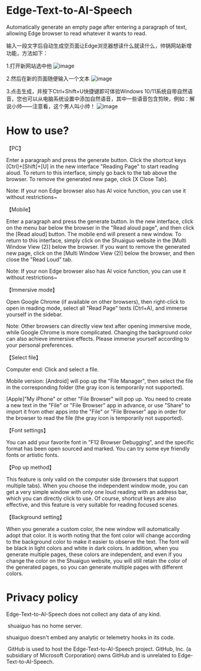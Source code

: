 # Edge-Text-to-AI-Speech

Automatically generate an empty page after entering a paragraph of text, allowing Edge browser to read whatever it wants to read.

输入一段文字后自动生成空页面让Edge浏览器想读什么就读什么，帅锅网站新增功能，方法如下：

1.打开新网站选中他
![image](https://github.com/user-attachments/assets/6a59fae3-dab5-4ef6-ac5d-2c2e2f56e815)

2.然后在新的页面随便输入一个文本
![image](https://github.com/user-attachments/assets/36b1c764-8dd6-4a22-94e1-ffd2a1dbfcab)

3.点击生成，并按下Ctrl+Shift+U快捷键即可体验Windows 10/11系统自带自然语音，您也可以从电脑系统设置中添加自然语音，其中一些语音包含剪映，例如：解说小帅——注意看，这个男人叫小帅！
![image](https://github.com/user-attachments/assets/be1a2ca5-40c5-46d3-a6cd-a0a4d6e7bcc3)

# How to use?

【PC】

Enter a paragraph and press the generate button. Click the shortcut keys [Ctrl]+[Shift]+[U] in the new interface "Reading Page" to start reading aloud. To return to this interface, simply go back to the tab above the browser. To remove the generated new page, click [X Close Tab].

Note: If your non Edge browser also has AI voice function, you can use it without restrictions~

【Mobile】

Enter a paragraph and press the generate button. In the new interface, click on the menu bar below the browser in the "Read aloud page", and then click the [Read aloud] button. The mobile end will present a new window. To return to this interface, simply click on the Shuaiguo website in the [Multi Window View (2)] below the browser. If you want to remove the generated new page, click on the [Multi Window View (2)] below the browser, and then close the "Read Loud" tab.

Note: If your non Edge browser also has AI voice function, you can use it without restrictions~

【Immersive mode】

Open Google Chrome (if available on other browsers), then right-click to open in reading mode, select all "Read Page" texts (Ctrl+A), and immerse yourself in the sidebar.

Note: Other browsers can directly view text after opening immersive mode, while Google Chrome is more complicated. Changing the background color can also achieve immersive effects. Please immerse yourself according to your personal preferences.

【Select file】

Computer end: Click and select a file.

Mobile version: [Android] will pop up the "File Manager", then select the file in the corresponding folder (the gray icon is temporarily not supported).

[Apple]"My iPhone" or other "File Browser" will pop up. You need to create a new text in the "File" or "File Browser" app in advance, or use "Share" to import it from other apps into the "File" or "File Browser" app in order for the browser to read the file (the gray icon is temporarily not supported).

【Font settings】

You can add your favorite font in "F12 Browser Debugging", and the specific format has been open sourced and marked. You can try some eye friendly fonts or artistic fonts.

【Pop up method】

This feature is only valid on the computer side (browsers that support multiple tabs). When you choose the independent window mode, you can get a very simple window with only one loud reading with an address bar, which you can directly click to use. Of course, shortcut keys are also effective, and this feature is very suitable for reading focused scenes.

【Background setting】

When you generate a custom color, the new window will automatically adopt that color. It is worth noting that the font color will change according to the background color to make it easier to observe the text. The font will be black in light colors and white in dark colors. In addition, when you generate multiple pages, these colors are independent, and even if you change the color on the Shuaiguo website, you will still retain the color of the generated pages, so you can generate multiple pages with different colors.

# Privacy policy

Edge-Text-to-AI-Speech does not collect any data of any kind.

﻿
shuaiguo has no home server.


shuaiguo doesn't embed any analytic or telemetry hooks in its code.

﻿
GitHub is used to host the Edge-Text-to-AI-Speech project. GitHub, Inc. (a subsidiary of Microsoft Corporation) owns GitHub and is unrelated to Edge-Text-to-AI-Speech.
